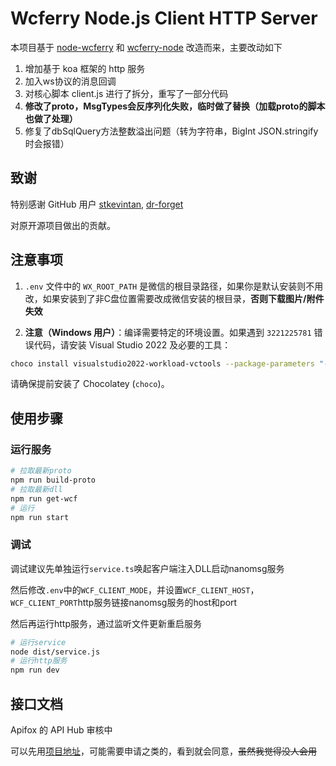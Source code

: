 # Wcferry Node.js Client HTTP Server

本项目基于 [node-wcferry](https://github.com/stkevintan/node-wcferry) 和 [wcferry-node](https://github.com/dr-forget/wcferry-node) 改造而来，主要改动如下

1. 增加基于 koa 框架的 http 服务
2. 加入ws协议的消息回调
3. 对核心脚本 client.js 进行了拆分，重写了一部分代码
4. **修改了proto，MsgTypes会反序列化失败，临时做了替换（加载proto的脚本也做了处理）**
5. 修复了dbSqlQuery方法整数溢出问题（转为字符串，BigInt JSON.stringify时会报错）

## 致谢

特别感谢 GitHub 用户 [stkevintan](https://github.com/stkevintan), [dr-forget
](https://github.com/dr-forget)

对原开源项目做出的贡献。

## 注意事项

1. ```.env``` 文件中的 ```WX_ROOT_PATH``` 是微信的根目录路径，如果你是默认安装则不用改，如果安装到了非C盘位置需要改成微信安装的根目录，**否则下载图片/附件失效**

2. **注意（Windows 用户）**：编译需要特定的环境设置。如果遇到 `3221225781` 错误代码，请安装 Visual Studio 2022 及必要的工具：

```bash
choco install visualstudio2022-workload-vctools --package-parameters "--includeRecommended"
```

请确保提前安装了 Chocolatey (`choco`)。

## 使用步骤

### 运行服务

```bash
# 拉取最新proto
npm run build-proto
# 拉取最新dll
npm run get-wcf
# 运行
npm run start 
```

### 调试

调试建议先单独运行```service.ts```唤起客户端注入DLL启动nanomsg服务

然后修改```.env```中的```WCF_CLIENT_MODE```，并设置```WCF_CLIENT_HOST```，```WCF_CLIENT_PORT```http服务链接nanomsg服务的host和port

然后再运行http服务，通过监听文件更新重启服务

```bash
# 运行service
node dist/service.js
# 运行http服务
npm run dev
```

## 接口文档

Apifox 的 API Hub 审核中

可以先用[项目地址](https://1p36y38gnl.apifox.cn/)，可能需要申请之类的，看到就会同意，~~虽然我觉得没人会用~~
